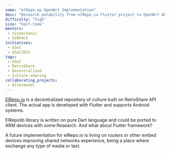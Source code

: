 ```yaml
---
name: "elRepo.op OpenWrt Implementation"
desc: "Research potability from elRepo.io Flutter project to OpenWrt ARM devices"
difficulty: "high"
size: "half-time"
mentors:
 - nicoechaniz
 - G10h4ck
initiatives:
 - GSoC
 - GSoC2023
tags:
 - GSoC
 - RetroShare
 - Decentralized
 - Culture sharing
collaborating_projects:
 - Altermundi
---
```


[ElRepo.io](https://elrepo.io) is a decentralized repository of culture built on RetroShare API client. 
The actual app is developed with Flutter and supports Android systems. 

ElRepolib library is written on pure Dart language and could be ported to ARM devices with some Research. 
And what about Flutter framework? 

A future implementation for elRepo.io is living on routers or other embed devices improving shared 
networks experience, being a place where exchange any type of media or text.
